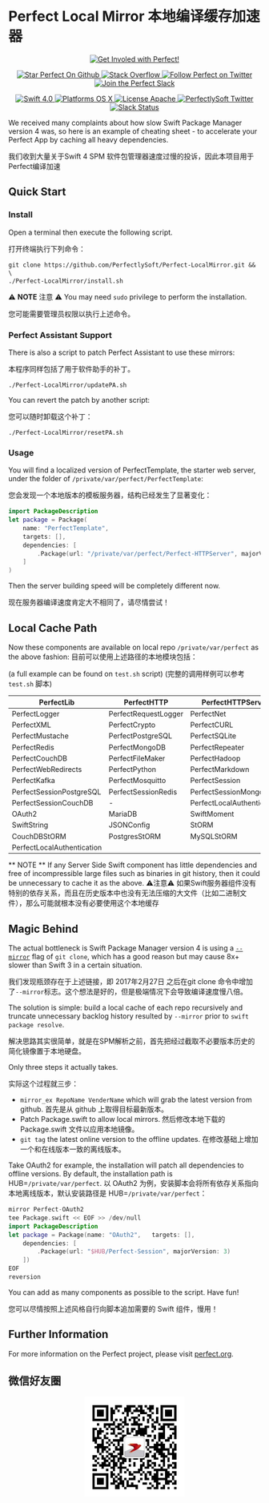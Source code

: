 # Perfect Local Mirror 本地编译缓存加速器

<p align="center">
    <a href="http://perfect.org/get-involved.html" target="_blank">
        <img src="http://perfect.org/assets/github/perfect_github_2_0_0.jpg" alt="Get Involed with Perfect!" width="854" />
    </a>
</p>

<p align="center">
    <a href="https://github.com/PerfectlySoft/Perfect" target="_blank">
        <img src="http://www.perfect.org/github/Perfect_GH_button_1_Star.jpg" alt="Star Perfect On Github" />
    </a>  
    <a href="http://stackoverflow.com/questions/tagged/perfect" target="_blank">
        <img src="http://www.perfect.org/github/perfect_gh_button_2_SO.jpg" alt="Stack Overflow" />
    </a>  
    <a href="https://twitter.com/perfectlysoft" target="_blank">
        <img src="http://www.perfect.org/github/Perfect_GH_button_3_twit.jpg" alt="Follow Perfect on Twitter" />
    </a>  
    <a href="http://perfect.ly" target="_blank">
        <img src="http://www.perfect.org/github/Perfect_GH_button_4_slack.jpg" alt="Join the Perfect Slack" />
    </a>
</p>

<p align="center">
    <a href="https://developer.apple.com/swift/" target="_blank">
        <img src="https://img.shields.io/badge/Swift-4.0-orange.svg?style=flat" alt="Swift 4.0">
    </a>
    <a href="https://developer.apple.com/swift/" target="_blank">
        <img src="https://img.shields.io/badge/Platforms-OS%20X-lightgray.svg?style=flat" alt="Platforms OS X">
    </a>
    <a href="http://perfect.org/licensing.html" target="_blank">
        <img src="https://img.shields.io/badge/License-Apache-lightgrey.svg?style=flat" alt="License Apache">
    </a>
    <a href="http://twitter.com/PerfectlySoft" target="_blank">
        <img src="https://img.shields.io/badge/Twitter-@PerfectlySoft-blue.svg?style=flat" alt="PerfectlySoft Twitter">
    </a>
    <a href="http://perfect.ly" target="_blank">
        <img src="http://perfect.ly/badge.svg" alt="Slack Status">
    </a>
</p>

We received many complaints about how slow Swift Package Manager version 4 was, so here is an example of cheating sheet - to accelerate your Perfect App by caching all heavy dependencies.

我们收到大量关于Swift 4 SPM 软件包管理器速度过慢的投诉，因此本项目用于Perfect编译加速

## Quick Start

### Install

Open a terminal then execute the following script.

打开终端执行下列命令：

```
git clone https://github.com/PerfectlySoft/Perfect-LocalMirror.git && \
./Perfect-LocalMirror/install.sh
```

⚠️ **NOTE** 注意 ⚠️ You may need `sudo` privilege to perform the installation.

您可能需要管理员权限以执行上述命令。

### Perfect Assistant Support

There is also a script to patch Perfect Assistant to use these mirrors:

本程序同样包括了用于软件助手的补丁。

```
./Perfect-LocalMirror/updatePA.sh
```

You can revert the patch by another script:

您可以随时卸载这个补丁：

```
./Perfect-LocalMirror/resetPA.sh
```


### Usage

You will find a localized version of PerfectTemplate, the starter web server, under the folder of `/private/var/perfect/PerfectTemplate`:

您会发现一个本地版本的模板服务器，结构已经发生了显著变化：

``` swift
import PackageDescription
let package = Package(
	name: "PerfectTemplate",
	targets: [],
	dependencies: [
		.Package(url: "/private/var/perfect/Perfect-HTTPServer", majorVersion: 3),
	]
)
```

Then the server building speed will be completely different now.

现在服务器编译速度肯定大不相同了，请尽情尝试！

## Local Cache Path

Now these components are available on local repo `/private/var/perfect` as the above fashion:
目前可以使用上述路径的本地模块包括：

(a full example can be found on `test.sh` script)
(完整的调用样例可以参考 `test.sh` 脚本)

PerfectLib|PerfectHTTP|PerfectHTTPServer|PerfectThread
----------|-----------|-----------------|--------------
PerfectLogger|PerfectRequestLogger|PerfectNet|LinuxBridge
PerfectXML|PerfectCrypto|PerfectCURL|PerfectSMTP
PerfectMustache|PerfectPostgreSQL|PerfectSQLite|PerfectMySQL
PerfectRedis|PerfectMongoDB|PerfectRepeater|PerfectNotifications
PerfectCouchDB|PerfectFileMaker|PerfectHadoop|PerfectWebSockets
PerfectWebRedirects|PerfectPython|PerfectMarkdown|PerfectLDAP
PerfectKafka|PerfectMosquitto|PerfectSession|PerfectSessionMySQL
PerfectSessionPostgreSQL|PerfectSessionRedis|PerfectSessionMongoDB|PerfectSessionSQLite
PerfectSessionCouchDB|-|PerfectLocalAuthentication|PerfectZip
OAuth2|MariaDB|SwiftMoment|SwiftRandom|
SwiftString|JSONConfig|StORM|SQLiteStORM
CouchDBStORM|PostgresStORM|MySQLStORM|MongoDBStORM
PerfectLocalAuthentication|&nbsp;|&nbsp;|&nbsp;

** NOTE ** If any Server Side Swift component has little dependencies and free of incompressible large files such as binaries in git history, then it could be unnecessary to cache it as the above.
⚠️注意⚠️ 如果Swift服务器组件没有特别的依存关系，而且在历史版本中也没有无法压缩的大文件（比如二进制文件），那么可能就根本没有必要使用这个本地缓存

## Magic Behind

The actual bottleneck is Swift Package Manager version 4 is using a [`--mirror`](https://github.com/apple/swift-package-manager/commit/58e3844c3e505dcaf295be02dc01698b488dd63c) flag of `git clone`, which has a good reason but may cause 8x+ slower than Swift 3 in a certain situation.

我们发现瓶颈存在于上述链接，即 2017年2月27日 之后在git clone 命令中增加了`--mirror`标志。这个想法是好的，但是极端情况下会导致编译速度慢八倍。

The solution is simple: build a local cache of each repo recursively and truncate unnecessary backlog history resulted by `--mirror` prior to `swift package resolve`.

解决思路其实很简单，就是在SPM解析之前，首先把经过截取不必要版本历史的简化镜像置于本地硬盘。

Only three steps it actually takes.

实际这个过程就三步：

- `mirror_ex RepoName VenderName` which will grab the latest version from github. 首先是从 github 上取得目标最新版本。
- Patch Package.swift to allow local mirrors. 然后修改本地下载的Package.swift 文件以应用本地镜像。
- `git tag` the latest online version to the offline updates. 在修改基础上增加一个和在线版本一致的离线版本。

Take OAuth2 for example, the installation will patch all dependencies to offline versions. By default, the installation path is HUB=`/private/var/perfect`.
以 OAuth2 为例，安装脚本会将所有依存关系指向本地离线版本，默认安装路径是 HUB=`/private/var/perfect`：

``` swift
mirror Perfect-OAuth2
tee Package.swift << EOF >> /dev/null
import PackageDescription
let package = Package(name: "OAuth2",	targets: [],
	dependencies: [
		.Package(url: "$HUB/Perfect-Session", majorVersion: 3)
	])
EOF
reversion
```

You can add as many components as possible to the script. Have fun!

您可以尽情按照上述风格自行向脚本追加需要的 Swift 组件，慢用！


## Further Information
For more information on the Perfect project, please visit [perfect.org](http://perfect.org).


## 微信好友圈

<p align=center><img src="https://raw.githubusercontent.com/PerfectExamples/Perfect-Cloudinary-ImageUploader-Demo/master/qr.png"></p>
